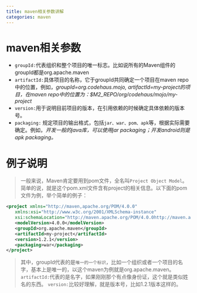 ```yaml
---
title: maven相关参数讲解
categories: maven
---
```


# maven相关参数
- `groupId:`代表组织和整个项目的唯一标志。比如说所有的Maven组件的groupId都是org.apache.maven
- `artifactId:`具体项目的名称，它于groupId共同确定一个项目在maven repo中的位置，例如，*groupId=org.codehaus.mojo, artifactId=my-project的项目，在maven repo中的位置为：$M2_REPO/org/codehaus/mojo/my-project*
- `version:`用于说明目前项目的版本，在引用依赖的时候确定具体依赖的版本号。
- `packaging:` 规定项目的输出格式，包括`jar、war、pom、apk`等，根据实际需要确定。例如，*开发一般的java库，可以使用jar packaging；开发android则是apk packaging。*

# 例子说明
> 一般来说，Maven肯定要用到pom文件，全名叫`Project Object Model`。简单的说，就是这个pom.xml文件含有project的相关信息。以下面的pom文件为例，举个简单的例子：
``` xml
<project xmlns="http://maven,apache.org/POM/4.0.0"
　　xmlns:xsi="http://www.w3c.org/2001/XMLSchema-instance"
　　xsi:schemaLocation="http://maven.apache.org/POM/4.0.0http://maven.apache.org/xsd/maven-4.0.0.xsd">
　　<modelVersion>4.0.0</modelVersion>
　　<groupId>org.apache.maven</groupId>
　　<artifactId>my-project</artifactId>
　　<version>1.2.1</version>
　　<packaging>war</packaging>
</project>
```
> 其中，groupId代表的是`唯一的一个标识`，比如一个组织或者一个项目的名字，基本上是唯一的，以这个maven为例就是org.apache.maven。
> `artifactId:`代表的是名字，如果刚刚那个有点像身份证，这个就是类似姓名的东西。
> `version:`比较好理解，就是版本号，比如1.2.1版本这样的。
